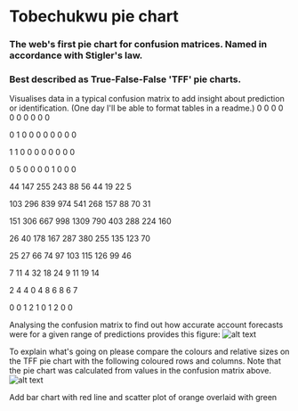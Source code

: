# Tobechukwu pie chart
### The web's first pie chart for confusion matrices.  Named in accordance with Stigler's law.
### Best described as True-False-False 'TFF' pie charts.

Visualises data in a typical confusion matrix to add insight about prediction or identification.  (One day I'll be able to format tables in a readme.)
0   0	  0	  0	  0	    0	  0	  0	  0	  0

0	  1	  0	  0	  0	    0	  0	  0	  0	  0

1	  1	  0	  0	  0	    0	  0	  0	  0	  0

0	  5	  0	  0	  0	    0	  1	  0	  0	  0

44	147	255	243	88	  56	44	19	22	5

103	296	839	974	541	  268	157	88	70	31

151	306	667	998	1309	790	403	288	224	160

26	40	178	167	287	  380	255	135	123	70

25	27	66	74	97	  103	115	126	99	46

7	  11	4	  32	18	  24	9	  11	19	14

2	  4	  4	  0	  4	    8	  6	  8	  6	  7

0	  0	  1	  2	  1	    0	  1	  2	  0	  0


Analysing the confusion matrix to find out how accurate account forecasts were for a given range of predictions
provides this figure:
![alt text][TFFpieChart20pc]

To explain what's going on please compare the colours and relative sizes on the TFF pie chart with the following coloured rows and columns.  Note that the pie chart was calculated from values in the confusion matrix above.
![alt text][colourKeyGuide]



[TFFpieChart20pc]: https://github.com/narratorjay/TobechukwuPieChart/blob/master/reports/figures/TFF20pc-demo.png
[colourKeyGuide]:  https://github.com/narratorjay/TobechukwuPieChart/blob/master/references/componentsOfTFFchart.png



Add bar chart with red line and scatter plot of orange overlaid with green
